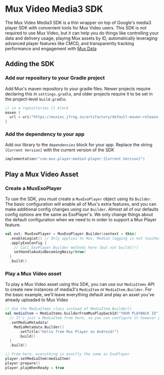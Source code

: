 # Mux Video Media3 SDK

The Mux Video Media3 SDK is a thin wrapper on top of Google's media3 player SDK with convenient tools for Mux Video users. This SDK is not required to use Mux Video, but it can help you do things like controlling your data and delivery usage, playing Mux assets by ID, automatically leveraging advanced player features like CMCD, and transparently tracking performance and engagement with [Mux Data](https://www.mux.com/data)

## Adding the SDK

### Add our repository to your Gradle project

Add Mux's maven repository to your gradle files. Newer projects require declaring this in `settings.gradle`, and older projects require it to be set in the project-level `build.gradle`.

```kotlin
// in a repositories {} block
maven {
  url = uri("https://muxinc.jfrog.io/artifactory/default-maven-release-local")
}
```

### Add the dependency to your app

Add our library to the `dependencies` block for your app. Replace the string `[Current Version]` with the current version of the SDK

```kotlin
implementation("com.mux.player:media3-player:[Current Version]")
```

## Play a Mux Video Asset

### Create a MuxExoPlayer

To use the SDK, you must create a `MuxExoPlayer` object using its `Builder`. The basic configuration will enable all of Mux's extra features, and you can make additional config changes using our `Builder`. Almost all of our defaults config options are the same as ExoPlayer's. We only change things about the default configuration when we need to in order to support a Mux Player feature.

```kotlin
val out: MuxExoPlayer = MuxExoPlayer.Builder(context = this)
  .enableLogcat() // Only applies to Mux. Media3 logging is not touched
  .applyExoConfig {
    // Call ExoPlayer.Builder methods here (but not build()!)
    setHandleAudioBecomingNoisy(true)
  }
  .build()
```
### Play a Mux Video asset

To play a Mux Video asset using this SDK, you can use our `MediaItems` API to create new instances of media3's `MediaItem` or `MediaItem.Builder`. For the basic example, we'll leave everything default and play an asset you've already uploaded to Mux Video

```kotlin
// Use the MediaItems class instead of MediaItem.Builder()
val mediaItem = MediaItems.builderFromMuxPlaybackId("YOUR PLAYBACK ID")
  // It's just a MediaItem from here, so you can configure it however you like
  .setMediaMetadata(
    MediaMetadata.Builder()
      .setTitle("Hello from Mux Player on Android!")
      .build()
  )
  .build()

// From here, everything is exactly the same as ExoPlayer
player.setMediaItem(mediaItem)
player.prepare()
player.playWhenReady = true
```
